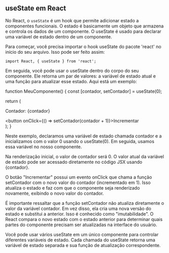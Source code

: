 ## useState em React 

No React, o ``useState`` é um hook que permite adicionar estado a componentes funcionais. O estado é basicamente um objeto que armazena e controla os dados de um componente. O useState é usado para declarar uma variável de estado dentro de um componente.

Para começar, você precisa importar o hook useState do pacote 'react' no início do seu arquivo. Isso pode ser feito assim:

```import React, { useState } from 'react';```

Em seguida, você pode usar o useState dentro do corpo do seu componente. Ele retorna um par de valores: a variável de estado atual e uma função para atualizar esse estado. Aqui está um exemplo:

function MeuComponente() {
  const [contador, setContador] = useState(0);

  return (
    <div>
      <p>Contador: {contador}</p>
      <button onClick={() => setContador(contador + 1)}>Incrementar</button>
    </div>
  );
}

Neste exemplo, declaramos uma variável de estado chamada contador e a inicializamos com o valor 0 usando o useState(0). Em seguida, usamos essa variável no nosso componente.

Na renderização inicial, o valor de contador será 0. O valor atual da variável de estado pode ser acessado diretamente no código JSX usando {contador}.

O botão "Incrementar" possui um evento onClick que chama a função setContador com o novo valor do contador (incrementado em 1). Isso atualiza o estado e faz com que o componente seja renderizado novamente, exibindo o novo valor do contador.

É importante ressaltar que a função setContador não atualiza diretamente o valor da variável contador. Em vez disso, ela cria uma nova versão do estado e substitui a anterior. Isso é conhecido como "imutabilidade". O React compara o novo estado com o estado anterior para determinar quais partes do componente precisam ser atualizadas na interface do usuário.

Você pode usar vários useState em um único componente para controlar diferentes variáveis de estado. Cada chamada do useState retorna uma variável de estado separada e sua função de atualização correspondente.